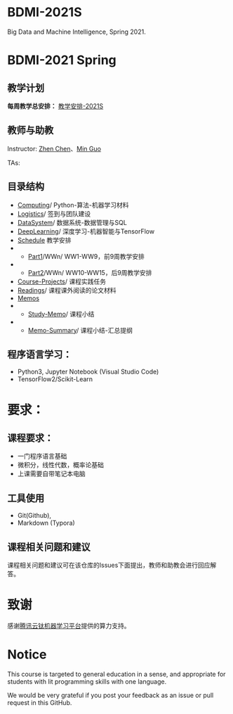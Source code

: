 # BDMI-2021S
Big Data and Machine Intelligence, Spring 2021.

# BDMI-2021 Spring
## 教学计划 
**每周教学总安排：**  [教学安排-2021S](Schedule/Schedule-2021S.md)

## 教师与助教
Instructor: [Zhen Chen](http://www.icenter.tsinghua.edu.cn/faculty/chenzhen/)、[Min Guo](https://github.com/guo-m13)

TAs: 

## 目录结构
- [Computing](Computing)/ Python-算法-机器学习材料 
- [Logistics](Logistics)/ 签到与团队建设
- [DataSystem](DataSystem)/ 数据系统-数据管理与SQL
- [DeepLearning](DeepLearning)/ 深度学习-机器智能与TensorFlow
- [Schedule](Schedule) 教学安排
- - [Part1](Schedule/Part1)/WWn/  WW1-WW9，前9周教学安排
- - [Part2](Schedule/Part2)/WWn/ WW10-WW15，后9周教学安排
- [Course-Projects](Course-Projects)/ 课程实践任务
- [Readings](Readings)/ 课程课外阅读的论文材料
- [Memos](Memos)
- - [Study-Memo](Study-Memo)/ 课程小结
- - [Memo-Summary](Memo-Summary)/ 课程小结-汇总提纲

## 程序语言学习：
- Python3, Jupyter Notebook (Visual Studio Code)
- TensorFlow2/Scikit-Learn

# 要求：
## 课程要求：
- 一门程序语言基础
- 微积分，线性代数，概率论基础
- 上课需要自带笔记本电脑

## 工具使用
- Git(Github), 
- Markdown (Typora)

## 课程相关问题和建议
课程相关问题和建议可在该仓库的Issues下面提出，教师和助教会进行回应解答。

# 致谢
感谢[腾讯云钛机器学习平台](https://cloud.tencent.com/product/ti)提供的算力支持。

# Notice
This course is targeted to general education in a sense, and appropriate for students with lit programming skills with one language.

We would be very grateful if you post your feedback as an issue or pull request in this GitHub.
